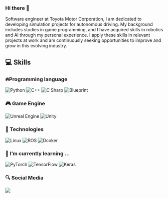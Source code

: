 ### Hi there 👋

Software engineer at Toyota Motor Corporation, I am dedicated to developing simulation projects for autonomous driving. My background includes studies in game programming, and I have acquired skills in robotics and AI through my personal experience. I apply these skills in relevant projects at work and am continuously seeking opportunities to improve and grow in this evolving industry.

## 💻 Skills 

### 🔥Programming language
![Python](https://img.shields.io/static/v1?style=for-the-badge&message=Python&color=3776AB&logo=Python&logoColor=FFFFFF&label=)
![C++](https://img.shields.io/static/v1?style=for-the-badge&message=C%2B%2B&color=00599C&logo=C%2B%2B&logoColor=FFFFFF&label=)
![C Sharp](https://img.shields.io/static/v1?style=for-the-badge&message=C+Sharp&color=239120&logo=C+Sharp&logoColor=FFFFFF&label=)
![Blueprint](https://img.shields.io/static/v1?style=for-the-badge&message=Blueprint&color=137CBD&logo=Blueprint&logoColor=FFFFFF&label=)
    
### 🎮 Game Engine
![Unreal Engine](https://img.shields.io/static/v1?style=for-the-badge&message=Unreal+Engine&color=0E1128&logo=Unreal+Engine&logoColor=FFFFFF&label=)
![Unity](https://img.shields.io/static/v1?style=for-the-badge&message=Unity&color=222222&logo=Unity&logoColor=FFFFFF&label=)

### 🦾 Technologies
![Linux](https://img.shields.io/static/v1?style=for-the-badge&message=Linux&color=222222&logo=Linux&logoColor=FCC624&label=)
![ROS](https://img.shields.io/static/v1?style=for-the-badge&message=ROS&color=22314E&logo=ROS&logoColor=FFFFFF&label=)
![Dcoker](https://img.shields.io/static/v1?style=for-the-badge&message=Docker&color=85C9FF&logo=Docker&logoColor=2647FF&label=)

### 🌱 I’m currently learning ...
![PyTorch](https://img.shields.io/static/v1?style=for-the-badge&message=PyTorch&color=EE4C2C&logo=PyTorch&logoColor=FFFFFF&label=)
![TensorFlow](https://img.shields.io/static/v1?style=for-the-badge&message=TensorFlow&color=FF6F00&logo=TensorFlow&logoColor=FFFFFF&label=)
![Keras](https://img.shields.io/static/v1?style=for-the-badge&message=Keras&color=D00000&logo=Keras&logoColor=FFFFFF&label=)

### 🔍 Social Media
<a href="https://www.linkedin.com/in/juan-pablo-lagos-idrobo/" target="_blank">
  <img src="https://img.shields.io/static/v1?style=for-the-badge&message=LinkedIn&color=0A66C2&logo=LinkedIn&logoColor=FFFFFF&label=">
</a>


<!--
**Juanpalai/juanpalai** is a ✨ _special_ ✨ repository because its `README.md` (this file) appears on your GitHub profile.

Here are some ideas to get you started:

- 🔭 I’m currently working on ...
- 🌱 I’m currently learning ...
- 👯 I’m looking to collaborate on ...
- 🤔 I’m looking for help with ...
- 💬 Ask me about ...
- 📫 How to reach me: ...
- 😄 Pronouns: ...
- ⚡ Fun fact: ...
-->
